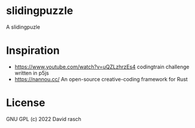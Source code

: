 # slidingpuzzle
A slidingpuzle

# Inspiration
* https://www.youtube.com/watch?v=uQZLzhrzEs4  codingtrain challenge written in p5js
* https://nannou.cc/ An open-source creative-coding framework for Rust

# License
GNU GPL (c) 2022 David rasch 
